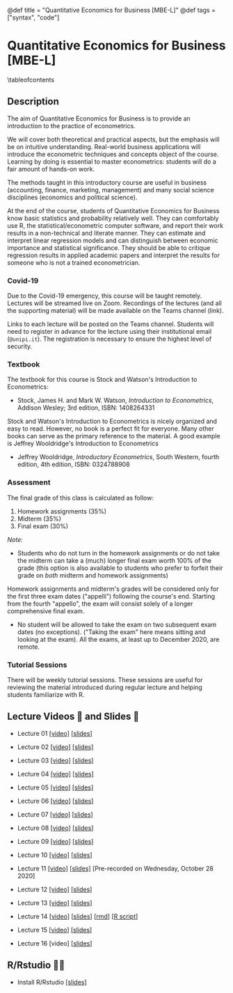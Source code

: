 @def title = "Quantitative Economics for Business [MBE-L]"
@def tags = ["syntax", "code"]

# Quantitative Economics for Business [MBE-L]

\tableofcontents <!-- you can use \toc as well -->

## Description

The aim of Quantitative Economics for Business is to provide an introduction to the practice of econometrics.

We will cover both theoretical and practical aspects, but the emphasis will be on intuitive understanding. Real-world business applications will introduce the econometric techniques and concepts object of the course. Learning by doing is essential to master econometrics: students will do a fair amount of hands-on work.

The methods taught in this introductory course are useful in business (accounting, finance, marketing, management) and many social science disciplines (economics and political science).

At the end of the course, students of Quantitative Economics for Business know basic statistics and probability relatively well. They can comfortably use R, the statistical/econometric computer software, and report their work results in a non-technical and literate manner. They can estimate and interpret linear regression models and can distinguish between economic importance and statistical significance. They should be able to critique regression results in applied academic papers and interpret the results for someone who is not a trained econometrician.

### Covid-19

Due to the Covid-19 emergency, this course will be taught remotely. Lectures will be streamed live on Zoom. Recordings of the lectures (and all the supporting material) will be made available on the Teams channel (link).

Links to each lecture will be posted on the Teams channel. Students will need to register in advance for the lecture using their institutional email (`@unipi.it`). The registration is necessary to ensure the highest level of security.

### Textbook

The textbook for this course is Stock and Watson's Introduction to Econometrics:

- Stock, James H. and Mark W. Watson, _Introduction to Econometrics_, Addison Wesley; 3rd edition, ISBN: 1408264331

Stock and Watson's Introduction to Econometrics is nicely organized and easy to read. However, no book is a perfect fit for everyone. Many other books can serve as the primary reference to the material. A good example is Jeffrey Wooldridge's Introduction to Econometrics

- Jeffrey Wooldridge, _Introductory Econometrics_, South Western, fourth edition, 4th edition, ISBN: 0324788908

### Assessment

The final grade of this class is calculated as follow:

1. Homework assignments (35%)
2. Midterm (35%)
3. Final exam (30%)

_Note_:

- Students who do not turn in the homework assignments or do not take the midterm can take a (much) longer final exam worth 100% of the grade (this option is also available to students who prefer to forfeit their grade on *both* midterm and homework assignments)

Homework assignments and midterm's grades will be considered only for the first three exam dates ("appelli") following the course's end. Starting from the fourth "appello", the exam will consist solely of a longer comprehensive final exam.

- No student will be allowed to take the exam on two subsequent exam dates (no exceptions). ("Taking the exam" here means sitting and looking at the exam). All the exams, at least up to December 2020, are remote.

### Tutorial Sessions

There will be weekly tutorial sessions. These sessions are useful for reviewing the material introduced during regular lecture and helping students familiarize with R.

## Lecture Videos 🎥 and Slides 📓

- Lecture 01 [[video]](https://unipiit.sharepoint.com/sites/a_td_48117/Shared%20Documents/General/LectureVideos/01_Introduction.mp4) [[slides]](https://teams.microsoft.com/l/file/53C50939-E9BD-4718-8403-821522D66C90?tenantId=c7456b31-a220-47f5-be52-473828670aa1&fileType=pdf&objectUrl=https%3A%2F%2Funipiit.sharepoint.com%2Fsites%2Fa_td_48117%2FShared%20Documents%2FGeneral%2FLectureSlides%2F01Introduction.pdf&baseUrl=https%3A%2F%2Funipiit.sharepoint.com%2Fsites%2Fa_td_48117&serviceName=teams&threadId=19:5082f7d8664641d5b894c342ea097d03@thread.tacv2&groupId=c9939f5e-1fe4-49cc-b6b5-66718817b71c)
- Lecture 02 [[video]](https://unipiit.sharepoint.com/sites/a_td_48117/Shared%20Documents/General/LectureVideos/02_IntroducingR.mp4) [[slides]](https://teams.microsoft.com/l/file/53C50939-E9BD-4718-8403-821522D66C90?tenantId=c7456b31-a220-47f5-be52-473828670aa1&fileType=pdf&objectUrl=https%3A%2F%2Funipiit.sharepoint.com%2Fsites%2Fa_td_48117%2FShared%20Documents%2FGeneral%2FLectureSlides%2F01Introduction.pdf&baseUrl=https%3A%2F%2Funipiit.sharepoint.com%2Fsites%2Fa_td_48117&serviceName=teams&threadId=19:5082f7d8664641d5b894c342ea097d03@thread.tacv2&groupId=c9939f5e-1fe4-49cc-b6b5-66718817b71c)
- Lecture 03 [[video]](https://unipiit.sharepoint.com/sites/a_td_48117/Shared%20Documents/General/LectureVideos/03_ReviewI.mp4) [[slides]](https://teams.microsoft.com/l/file/53C50939-E9BD-4718-8403-821522D66C90?tenantId=c7456b31-a220-47f5-be52-473828670aa1&fileType=pdf&objectUrl=https%3A%2F%2Funipiit.sharepoint.com%2Fsites%2Fa_td_48117%2FShared%20Documents%2FGeneral%2FLectureSlides%2F01Introduction.pdf&baseUrl=https%3A%2F%2Funipiit.sharepoint.com%2Fsites%2Fa_td_48117&serviceName=teams&threadId=19:5082f7d8664641d5b894c342ea097d03@thread.tacv2&groupId=c9939f5e-1fe4-49cc-b6b5-66718817b71c)
- Lecture 04 [[video]](https://unipiit.sharepoint.com/sites/a_td_48117/Shared%20Documents/General/LectureVideos/04_ReviewII.mp4) [[slides]](https://teams.microsoft.com/l/file/AFEECB7F-DE73-4D1A-89C5-6F8B401C1560?tenantId=c7456b31-a220-47f5-be52-473828670aa1&fileType=pdf&objectUrl=https%3A%2F%2Funipiit.sharepoint.com%2Fsites%2Fa_td_48117%2FShared%20Documents%2FGeneral%2FLectureSlides%2F03-04Review.pdf&baseUrl=https%3A%2F%2Funipiit.sharepoint.com%2Fsites%2Fa_td_48117&serviceName=teams&threadId=19:5082f7d8664641d5b894c342ea097d03@thread.tacv2&groupId=c9939f5e-1fe4-49cc-b6b5-66718817b71c)
- Lecture 05 [[video]](https://unipiit.sharepoint.com/sites/a_td_48117/Shared%20Documents/General/LectureVideos/05_LinearModelI.mp4) [[slides]](https://teams.microsoft.com/l/file/AC59F687-5C1F-4FA6-8E4F-5F064B910020?tenantId=c7456b31-a220-47f5-be52-473828670aa1&fileType=pdf&objectUrl=https%3A%2F%2Funipiit.sharepoint.com%2Fsites%2Fa_td_48117%2FShared%20Documents%2FGeneral%2FLectureSlides%2F05-06LinReg.pdf&baseUrl=https%3A%2F%2Funipiit.sharepoint.com%2Fsites%2Fa_td_48117&serviceName=teams&threadId=19:5082f7d8664641d5b894c342ea097d03@thread.tacv2&groupId=c9939f5e-1fe4-49cc-b6b5-66718817b71c)
- Lecture 06 [[video]](https://unipiit.sharepoint.com/sites/a_td_48117/Shared%20Documents/General/LectureVideos/06_LinearModelII.mp4) [[slides]](https://teams.microsoft.com/l/file/AC59F687-5C1F-4FA6-8E4F-5F064B910020?tenantId=c7456b31-a220-47f5-be52-473828670aa1&fileType=pdf&objectUrl=https%3A%2F%2Funipiit.sharepoint.com%2Fsites%2Fa_td_48117%2FShared%20Documents%2FGeneral%2FLectureSlides%2F05-06LinReg.pdf&baseUrl=https%3A%2F%2Funipiit.sharepoint.com%2Fsites%2Fa_td_48117&serviceName=teams&threadId=19:5082f7d8664641d5b894c342ea097d03@thread.tacv2&groupId=c9939f5e-1fe4-49cc-b6b5-66718817b71c)
- Lecture 07 [[video]](https://unipiit.sharepoint.com/sites/a_td_48117/Shared%20Documents/General/LectureVideos/07_LinearMoldeIII.mp4) [[slides]](https://teams.microsoft.com/l/file/AA7C833E-342F-49D4-99BC-F43C0C5BDDFA?tenantId=c7456b31-a220-47f5-be52-473828670aa1&fileType=pdf&objectUrl=https%3A%2F%2Funipiit.sharepoint.com%2Fsites%2Fa_td_48117%2FShared%20Documents%2FGeneral%2FLectureSlides%2F07LinRegII.pdf&baseUrl=https%3A%2F%2Funipiit.sharepoint.com%2Fsites%2Fa_td_48117&serviceName=teams&threadId=19:5082f7d8664641d5b894c342ea097d03@thread.tacv2&groupId=c9939f5e-1fe4-49cc-b6b5-66718817b71c)
- Lecture 08 [[video]](https://unipiit.sharepoint.com/sites/a_td_48117/Shared%20Documents/General/LectureVideos/08_LinearModelIV.mp4) [[slides]](https://teams.microsoft.com/l/file/AA7C833E-342F-49D4-99BC-F43C0C5BDDFA?tenantId=c7456b31-a220-47f5-be52-473828670aa1&fileType=pdf&objectUrl=https%3A%2F%2Funipiit.sharepoint.com%2Fsites%2Fa_td_48117%2FShared%20Documents%2FGeneral%2FLectureSlides%2F07LinRegII.pdf&baseUrl=https%3A%2F%2Funipiit.sharepoint.com%2Fsites%2Fa_td_48117&serviceName=teams&threadId=19:5082f7d8664641d5b894c342ea097d03@thread.tacv2&groupId=c9939f5e-1fe4-49cc-b6b5-66718817b71c)
- Lecture 09 [[video]](https://unipiit.sharepoint.com/sites/a_td_48117/Shared%20Documents/General/LectureVideos/09_LinearModelV.mp4) [[slides]](https://teams.microsoft.com/l/file/3BF3DD76-8D9C-4878-A905-D08279936BA8?tenantId=c7456b31-a220-47f5-be52-473828670aa1&fileType=pdf&objectUrl=https%3A%2F%2Funipiit.sharepoint.com%2Fsites%2Fa_td_48117%2FShared%20Documents%2FGeneral%2FLectureSlides%2F09_MultLinMod.pdf&baseUrl=https%3A%2F%2Funipiit.sharepoint.com%2Fsites%2Fa_td_48117&serviceName=teams&threadId=19:5082f7d8664641d5b894c342ea097d03@thread.tacv2&groupId=c9939f5e-1fe4-49cc-b6b5-66718817b71c)
- Lecture 10 [[video]](https://unipiit.sharepoint.com/sites/a_td_48117/Shared%20Documents/General/LectureVideos/10_nonlinear.mp4) [[slides]](https://teams.microsoft.com/l/file/DCACAB30-BDFE-4827-83B5-4922FD688C51?tenantId=c7456b31-a220-47f5-be52-473828670aa1&fileType=pdf&objectUrl=https%3A%2F%2Funipiit.sharepoint.com%2Fsites%2Fa_td_48117%2FShared%20Documents%2FGeneral%2FLectureSlides%2F10_Nonlinear.pdf&baseUrl=https%3A%2F%2Funipiit.sharepoint.com%2Fsites%2Fa_td_48117&serviceName=teams&threadId=19:5082f7d8664641d5b894c342ea097d03@thread.tacv2&groupId=c9939f5e-1fe4-49cc-b6b5-66718817b71c)

- Lecture 11 [[video]](https://unipiit.sharepoint.com/sites/a_td_48117/Shared%20Documents/General/LectureVideos/11_DummyVariables.mp4) [[slides]](https://teams.microsoft.com/l/file/5D8475FD-E3F1-42A5-8B53-D9CC0C95EA35?tenantId=c7456b31-a220-47f5-be52-473828670aa1&fileType=pdf&objectUrl=https%3A%2F%2Funipiit.sharepoint.com%2Fsites%2Fa_td_48117%2FShared%20Documents%2FGeneral%2FLectureSlides%2F11_dummyvariables.pdf&baseUrl=https%3A%2F%2Funipiit.sharepoint.com%2Fsites%2Fa_td_48117&serviceName=teams&threadId=19:5082f7d8664641d5b894c342ea097d03@thread.tacv2&groupId=c9939f5e-1fe4-49cc-b6b5-66718817b71c) [Pre-recorded on Wednesday, October 28 2020]

- Lecture 12 [[video]](https://unipiit.sharepoint.com/sites/a_td_48117/Shared%20Documents/General/LectureVideos/12_Interaction.mp4) [[slides]](https://teams.microsoft.com/l/file/E8709528-49F9-44AF-BF6F-FBBAF9DECB33?tenantId=c7456b31-a220-47f5-be52-473828670aa1&fileType=pdf&objectUrl=https%3A%2F%2Funipiit.sharepoint.com%2Fsites%2Fa_td_48117%2FShared%20Documents%2FGeneral%2FLectureSlides%2F12_Interactions.pdf&baseUrl=https%3A%2F%2Funipiit.sharepoint.com%2Fsites%2Fa_td_48117&serviceName=teams&threadId=19:5082f7d8664641d5b894c342ea097d03@thread.tacv2&groupId=c9939f5e-1fe4-49cc-b6b5-66718817b71c)

- Lecture 13 [[video]](https://unipiit.sharepoint.com/sites/a_td_48117/Shared%20Documents/General/LectureVideos/13_reviewsession.mp4) [[slides]](https://teams.microsoft.com/l/file/5FF4A8E3-CB49-428B-B377-FA73879AB15F?tenantId=c7456b31-a220-47f5-be52-473828670aa1&fileType=pdf&objectUrl=https%3A%2F%2Funipiit.sharepoint.com%2Fsites%2Fa_td_48117%2FShared%20Documents%2FGeneral%2FLectureSlides%2Freviewsession.pdf&baseUrl=https%3A%2F%2Funipiit.sharepoint.com%2Fsites%2Fa_td_48117&serviceName=teams&threadId=19:5082f7d8664641d5b894c342ea097d03@thread.tacv2&groupId=c9939f5e-1fe4-49cc-b6b5-66718817b71c)

- Lecture 14 [[video](https://bit.ly/2UoE5W1)] [[slides](https://bit.ly/3f5gD9A)] [[rmd](https://bit.ly/35AoAAN)] [[R script](https://bit.ly/38IoGZ1)]

- Lecture 15 [[video](https://bit.ly/3npX1jo)] [[slides](https://bit.ly/35uogDf)]

- Lecture 16 [video] [[slides](https://bit.ly/2Uz0Ruf)]


## R/Rstudio 👨‍💻️

- Install R/Rstudio [[slides]](https://teams.microsoft.com/l/file/67CF5762-2545-4C16-A3D3-AC45135F2697?tenantId=c7456b31-a220-47f5-be52-473828670aa1&fileType=pdf&objectUrl=https%3A%2F%2Funipiit.sharepoint.com%2Fsites%2Fa_td_48117%2FShared%20Documents%2FGeneral%2FLectureSlides%2F00InstallR.pdf&baseUrl=https%3A%2F%2Funipiit.sharepoint.com%2Fsites%2Fa_td_48117&serviceName=teams&threadId=19:5082f7d8664641d5b894c342ea097d03@thread.tacv2&groupId=c9939f5e-1fe4-49cc-b6b5-66718817b71c)
